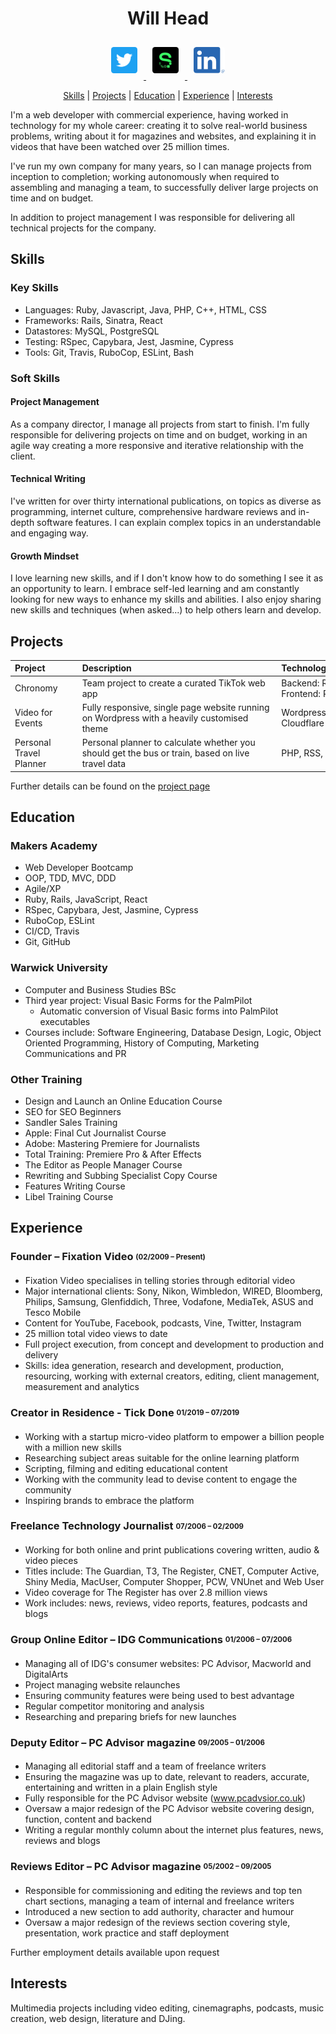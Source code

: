 <h1 align="center">Will Head</h1>
<div align="center">
<a href="https://twitter.com/willhead">
  <img src="./images/twitter.png"
    alt="Twitter"
    height="42"
    width="42"
    style="margin: 10px; border-radius: 10%;" />
</a>
<a href="https://sourcerer.io/will-head">
  <img src="./images/sourcerer.png"
    alt="Sourcerer"
    height="42"
    width="42"
    style="margin: 10px; border-radius: 10%;" />
</a>
<a href="https://www.linkedin.com/in/willhead">
  <img src="./images/linkedin.png"
    alt="LinkedIn"
    height="42"
    width="50"
    style="margin: 10px; border-radius: 10%;" />
</a>
</div>
<div align="center">  

[Skills](#skills) |
[Projects](#projects) |
[Education](#education) |
[Experience](#experience) |
[Interests](#interests)

</div>

I'm a web developer with commercial experience, having worked in technology for my whole career: creating it to solve real-world business problems, writing about it for magazines and websites, and explaining it in videos that have been watched over 25 million times.

I've run my own company for many years, so I can manage projects from inception to completion; working autonomously when required to assembling and managing a team, to successfully deliver large projects on time and on budget.

In addition to project management I was responsible for delivering all technical projects for the company.

## Skills

### Key Skills
- Languages: Ruby, Javascript, Java, PHP, C++, HTML, CSS
- Frameworks: Rails, Sinatra, React
- Datastores: MySQL, PostgreSQL
- Testing: RSpec, Capybara, Jest, Jasmine, Cypress
- Tools: Git, Travis, RuboCop, ESLint, Bash

### Soft Skills

#### Project Management

As a company director, I manage all projects from start to finish. I'm fully responsible for delivering projects on time and on budget, working in an agile way creating a more responsive and iterative relationship with the client.

#### Technical Writing

I've written for over thirty international publications, on topics as diverse as programming, internet culture, comprehensive hardware reviews and in-depth software features. I can explain complex topics in an understandable and engaging way.

#### Growth Mindset

I love learning new skills, and if I don't know how to do something I see it as an opportunity to learn. I embrace self-led learning and am constantly looking for new ways to enhance my skills and abilities. I also enjoy sharing new skills and techniques (when asked...) to help others learn and develop.

## Projects

| Project&nbsp;&nbsp;&nbsp;&nbsp;&nbsp;&nbsp;&nbsp;&nbsp;&nbsp;&nbsp;&nbsp;&nbsp; | Description&nbsp;&nbsp;&nbsp;&nbsp;&nbsp;&nbsp;&nbsp;&nbsp;&nbsp;&nbsp;&nbsp;&nbsp;&nbsp;&nbsp;&nbsp;&nbsp;&nbsp;&nbsp;&nbsp;&nbsp;&nbsp;&nbsp;&nbsp;&nbsp;&nbsp;&nbsp;&nbsp;&nbsp;&nbsp;&nbsp;&nbsp;&nbsp;&nbsp;&nbsp;&nbsp;&nbsp;&nbsp;&nbsp;&nbsp;&nbsp;&nbsp;&nbsp;&nbsp;&nbsp;&nbsp;&nbsp;&nbsp;&nbsp;&nbsp;&nbsp;&nbsp;&nbsp;&nbsp;&nbsp;&nbsp;&nbsp;&nbsp;&nbsp;&nbsp;&nbsp; | Technologies&nbsp;&nbsp;&nbsp;&nbsp;&nbsp;&nbsp;&nbsp;&nbsp;&nbsp;&nbsp;&nbsp;&nbsp;&nbsp;&nbsp;&nbsp;&nbsp;&nbsp;&nbsp;&nbsp;&nbsp;&nbsp;&nbsp;&nbsp;&nbsp;&nbsp;&nbsp;&nbsp;&nbsp;&nbsp;&nbsp;&nbsp;&nbsp;&nbsp;&nbsp;&nbsp;&nbsp;&nbsp;&nbsp;&nbsp;&nbsp;&nbsp;&nbsp;&nbsp; | Demo                                                                 |
| ------------------------------------------------------------------------------- | ----------------------------------------------------------------------------------------------------------------------------------------------------------------------------------------------------------------------------------------------------------------------------------------------------------------------------------------------------------------------------------- | ------------------------------------------------------------------------------------------------------------------------------------------------------------------------------------------------------------------------------------------------------------------------------ | -------------------------------------------------------------------- |
| Chronomy                                                                        | Team project to create a curated TikTok web app                                                                                                                                                                                                                                                                                                                                     | Backend: Rails, RSpec, Heroku<br>Frontend: React, Jest, Enzyme, Surge                                                                                                                                                                                                          | [Video](https://vimeo.com/fixationvideo/review/435076687/a701c1fcbe) |
| Video for Events                                                                | Fully responsive, single page website running on Wordpress with a heavily customised theme                                                                                                                                                                                                                                                                                          | Wordpress, PHP, HTML, CSS, Cloudflare                                                                                                                                                                                                                                          | [Live](https://videoforevents.co.uk/)                                |
| Personal Travel Planner                                                         | Personal planner to calculate whether you should get the bus or train, based on live travel data                                                                                                                                                                                                                                                                                    | PHP, RSS, Apache, [Transport API](https://www.transportapi.com/)                                                                                                                                                                                                               | [Video](https://vimeo.com/fixationvideo/review/388454390/dbecd29d99) |

Further details can be found on the [project page](./pages/projects.md)

## Education

### Makers Academy

- Web Developer Bootcamp
- OOP, TDD, MVC, DDD
- Agile/XP
- Ruby, Rails, JavaScript, React
- RSpec, Capybara, Jest, Jasmine, Cypress
- RuboCop, ESLint
- CI/CD, Travis
- Git, GitHub

### Warwick University

- Computer and Business Studies BSc
- Third year project: Visual Basic Forms for the PalmPilot  
  - Automatic conversion of Visual Basic forms into PalmPilot executables
- Courses include: Software Engineering, Database Design, Logic, Object Oriented Programming, History of Computing, Marketing Communications and PR

### Other Training

- Design and Launch an Online Education Course  
- SEO for SEO Beginners  
- Sandler Sales Training  
- Apple: Final Cut Journalist Course  
- Adobe: Mastering Premiere for Journalists  
- Total Training: Premiere Pro & After Effects  
- The Editor as People Manager Course  
- Rewriting and Subbing Specialist Copy Course  
- Features Writing Course  
- Libel Training Course  

## Experience

### Founder – Fixation Video  <sub><sup>(02/2009 – Present)</sub></sup>
-	Fixation Video specialises in telling stories through editorial video
-	Major international clients: Sony, Nikon, Wimbledon, WIRED, Bloomberg, Philips, Samsung, Glenfiddich, Three, Vodafone, MediaTek, ASUS and Tesco Mobile
-	Content for YouTube, Facebook, podcasts, Vine, Twitter, Instagram
- 25 million total video views to date
-	Full project execution, from concept and development to production and delivery
-	Skills: idea generation, research and development, production, resourcing, working with external creators, editing, client management, measurement and analytics

### Creator in Residence - Tick Done  <sub><sup>01/2019 – 07/2019</sub></sup>
-	Working with a startup micro-video platform to empower a billion people with a million new skills
- Researching subject areas suitable for the online learning platform
-	Scripting, filming and editing educational content
-	Working with the community lead to devise content to engage the community
-	Inspiring brands to embrace the platform

### Freelance Technology Journalist  <sub><sup>07/2006 – 02/2009</sub></sup>
-	Working for both online and print publications covering written, audio & video pieces
-	Titles include: The Guardian, T3, The Register, CNET, Computer Active, Shiny Media, MacUser, Computer Shopper, PCW, VNUnet and Web User
-	Video coverage for The Register has over 2.8 million views
-	Work includes: news, reviews, video reports, features, podcasts and blogs

### Group Online Editor – IDG Communications  <sub><sup>01/2006 – 07/2006</sub></sup>
-	Managing all of IDG's consumer websites: PC Advisor, Macworld and DigitalArts
-	Project managing website relaunches
-	Ensuring community features were being used to best advantage
-	Regular competitor monitoring and analysis
-	Researching and preparing briefs for new launches

### Deputy Editor – PC Advisor magazine  <sub><sup>09/2005 – 01/2006</sub></sup>
-	Managing all editorial staff and a team of freelance writers
-	Ensuring the magazine was up to date, relevant to readers, accurate, entertaining and written in a plain English style
-	Fully responsible for the PC Advisor website (www.pcadvsior.co.uk)
-	Oversaw a major redesign of the PC Advisor website covering design, function, content and backend
-	Writing a regular monthly column about the internet plus features, news, reviews and blogs

### Reviews Editor – PC Advisor magazine  <sub><sup>05/2002 – 09/2005</sub></sup>
-	Responsible for commissioning and editing the reviews and top ten chart sections, managing a team of internal and freelance writers
-	Introduced a new section to add authority, character and humour
-	Oversaw a major redesign of the reviews section covering style, presentation, work practice and staff deployment

Further employment details available upon request

## Interests

Multimedia projects including video editing, cinemagraphs, podcasts, music creation, web design, literature and DJing.
